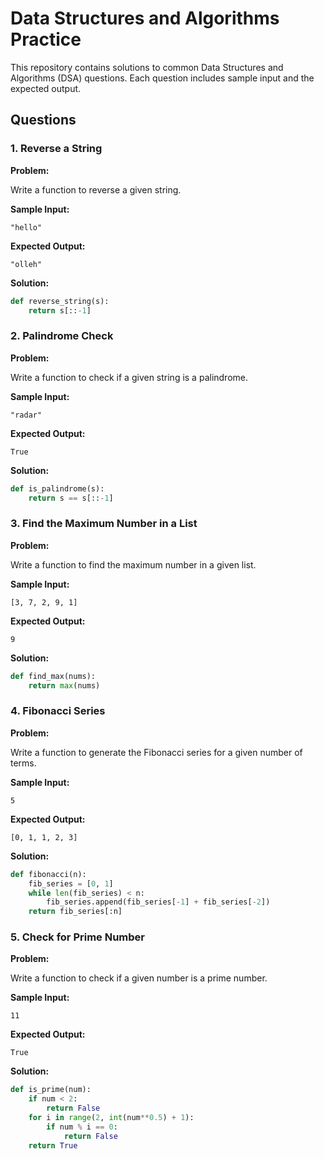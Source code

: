 # Data Structures and Algorithms Practice

This repository contains solutions to common Data Structures and Algorithms (DSA) questions. Each question includes sample input and the expected output.

## Questions

### 1. Reverse a String

**Problem:**

Write a function to reverse a given string.

**Sample Input:**

```
"hello"
```

**Expected Output:**

```
"olleh"
```

**Solution:**

```python
def reverse_string(s):
    return s[::-1]
```

### 2. Palindrome Check

**Problem:**

Write a function to check if a given string is a palindrome.

**Sample Input:**

```
"radar"
```

**Expected Output:**

```
True
```

**Solution:**

```python
def is_palindrome(s):
    return s == s[::-1]
```

### 3. Find the Maximum Number in a List

**Problem:**

Write a function to find the maximum number in a given list.

**Sample Input:**

```
[3, 7, 2, 9, 1]
```

**Expected Output:**

```
9
```

**Solution:**

```python
def find_max(nums):
    return max(nums)
```

### 4. Fibonacci Series

**Problem:**

Write a function to generate the Fibonacci series for a given number of terms.

**Sample Input:**

```
5
```

**Expected Output:**

```
[0, 1, 1, 2, 3]
```

**Solution:**

```python
def fibonacci(n):
    fib_series = [0, 1]
    while len(fib_series) < n:
        fib_series.append(fib_series[-1] + fib_series[-2])
    return fib_series[:n]
```

### 5. Check for Prime Number

**Problem:**

Write a function to check if a given number is a prime number.

**Sample Input:**

```
11
```

**Expected Output:**

```
True
```

**Solution:**

```python
def is_prime(num):
    if num < 2:
        return False
    for i in range(2, int(num**0.5) + 1):
        if num % i == 0:
            return False
    return True
```
